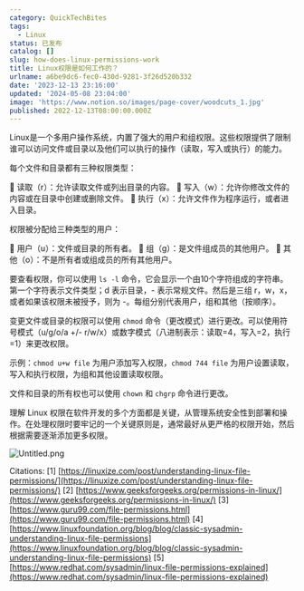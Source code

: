 ```yaml
---
category: QuickTechBites
tags:
  - Linux
status: 已发布
catalog: []
slug: how-does-linux-permissions-work
title: Linux权限是如何工作的？
urlname: a6be9dc6-fec0-430d-9281-3f26d520b332
date: '2023-12-13 23:16:00'
updated: '2024-05-08 23:04:00'
image: 'https://www.notion.so/images/page-cover/woodcuts_1.jpg'
published: 2022-12-13T08:00:00.000Z
---
```


Linux是一个多用户操作系统，内置了强大的用户和组权限。这些权限提供了限制谁可以访问文件或目录以及他们可以执行的操作（读取，写入或执行）的能力。


每个文件和目录都有三种权限类型：


🔸 读取（r）：允许读取文件或列出目录的内容。
🔸 写入（w）：允许你修改文件的内容或在目录中创建或删除文件。
🔸 执行（x）：允许文件作为程序运行，或者进入目录。


权限被分配给三种类型的用户：


🔸 用户（u）：文件或目录的所有者。
🔸 组（g）：是文件组成员的其他用户。
🔸 其他（o）：不是所有者或组成员的所有其他用户。


要查看权限，你可以使用 `ls -l` 命令，它会显示一个由10个字符组成的字符串。第一个字符表示文件类型；d 表示目录，- 表示常规文件。然后是三组 r，w，x，或者如果该权限未被授予，则为 -。每组分别代表用户，组和其他（按顺序）。


变更文件或目录的权限可以使用 `chmod` 命令（更改模式）进行更改。可以使用符号模式（u/g/o/a +/- r/w/x）或数字模式（八进制表示：读取=4，写入=2，执行=1）来更改权限。


示例：`chmod u+w file` 为用户添加写入权限，`chmod 744 file` 为用户设置读取，写入和执行权限，为组和其他设置读取权限。


文件和目录的所有权也可以使用 `chown` 和 `chgrp` 命令进行更改。


理解 Linux 权限在软件开发的多个方面都是关键，从管理系统安全性到部署和操作。在处理权限时要牢记的一个关键原则是，通常最好从更严格的权限开始，然后根据需要逐渐添加更多权限。


![Untitled.png](https://prod-files-secure.s3.us-west-2.amazonaws.com/5d24fe63-e567-4804-86f9-9fdc62e13082/332b89ee-9c33-4950-8a69-32c3d1ff2c69/Untitled.png?X-Amz-Algorithm=AWS4-HMAC-SHA256&X-Amz-Content-Sha256=UNSIGNED-PAYLOAD&X-Amz-Credential=ASIAZI2LB466QABWILZ4%2F20250129%2Fus-west-2%2Fs3%2Faws4_request&X-Amz-Date=20250129T053610Z&X-Amz-Expires=3600&X-Amz-Security-Token=IQoJb3JpZ2luX2VjEHsaCXVzLXdlc3QtMiJGMEQCIBYqB%2Fbc0XnJehkU%2FMsNCIjKkl27cUFJfZk8XkEPl61fAiBGRu9gUsTLNkLM3wleoL3prT5K5Qs%2BcILgBkMrgBJnUiqIBAiE%2F%2F%2F%2F%2F%2F%2F%2F%2F%2F8BEAAaDDYzNzQyMzE4MzgwNSIMFNH0AAgUT0nThCmVKtwDHrQ9Hm0mN46Dm3SaaWLItWPPGcAx4RUiaKrh4ML4d5pDQt8pzUaYJiFl4TCdkv8Dv2xlTsqyDs%2FeoM6RWoV7SFuccZfupBaMt%2B40A7K4310zjrx4agQtxHloWKYN8MAPvAnKB1WUYUkpaz0aoDRO%2BlSVniebABdtVO2lzOEXszfMRY5kwbYRDjmgrA2%2BevKaCxv0iWTPBYxhLEJA1Ri%2B4pbW75sNfrh3gVu%2FSGCkbEqs8erL%2BEZRM289oCfxXIhbczZ2UqnNAquAAe1%2BqYlPkA0ZVQG3pH6DZNp%2BnJI8oSNcMSqPi7OQqS%2FcTsDwCfAtOCgUQTGA6TAJQQJOLbXo86HCFwzEvw6qCohPSZwtf3jz9eKY6hlbyb5gKO%2BXhx6eVj448%2Btgyp5JqVJ01kA552Ms61yPLKeJz933Zmu74IcgBOhlIFWuXe35dDQFifkkYwkSL%2B9ZyQCOrqgmVEbKBkos8tshiDxZ%2Fqbb92YPNEmNyjcs7FlapfHM9y4I0oQk%2BWuVoyHsJtAv%2BNNYT7HbuPpM1SbWnGa%2BPSZ2tH1rsUdRgFAL1KGMA8OQFL2VZXF3nSTr3X6Nu5B6Ya7tT6HyN9VI%2F0ODiRPpEaAzUkdDpk7iW%2BRMLx8K%2F6Q89h4w%2FLrmvAY6pgHaQJ61d9nayMVwI9zfnX1TTe048BiD6kSuWihKj0HUlon3oyjQoUaHa0b0%2BaYFNGjx5lnVN5fVCI8cpZXumIGcdc9pdobUSr33riBsk2YSxIGF6EDny%2FVoCu77mfTt0uqWGzztkCFgBy5jmZI3tpTFvm5gYWkwU1QJK0OEn1hml2gxhnO3eWjTpB3dai6b2QSLxIcJwNpgjNzI0r71Z463EYOW92C2&X-Amz-Signature=1214d7c2381ff6cb34158311b653887ad17b977e09ba194b650eb5c3eea9dac9&X-Amz-SignedHeaders=host&x-id=GetObject)


Citations:
[1] [https://linuxize.com/post/understanding-linux-file-permissions/](https://linuxize.com/post/understanding-linux-file-permissions/)
[2] [https://www.geeksforgeeks.org/permissions-in-linux/](https://www.geeksforgeeks.org/permissions-in-linux/)
[3] [https://www.guru99.com/file-permissions.html](https://www.guru99.com/file-permissions.html)
[4] [https://www.linuxfoundation.org/blog/blog/classic-sysadmin-understanding-linux-file-permissions](https://www.linuxfoundation.org/blog/blog/classic-sysadmin-understanding-linux-file-permissions)
[5] [https://www.redhat.com/sysadmin/linux-file-permissions-explained](https://www.redhat.com/sysadmin/linux-file-permissions-explained)

